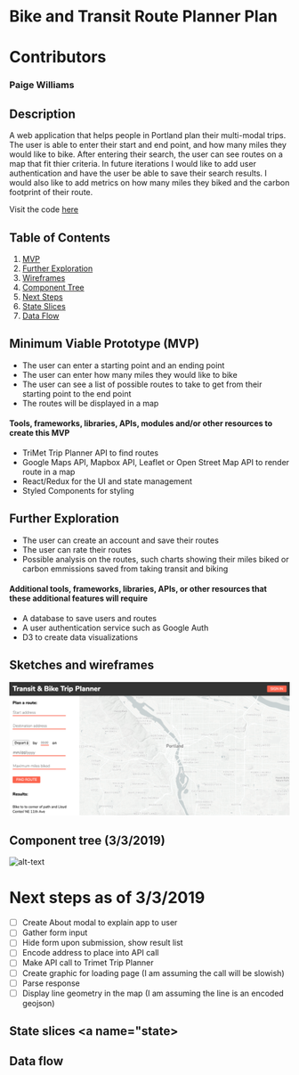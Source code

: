 # **Bike and Transit Route Planner Plan**

# Contributors
### Paige Williams  

## Description
A web application that helps people in Portland plan their multi-modal trips. The user is able to enter their start and end point, and how many miles they would like to bike. After entering their search, the user can see routes on a map that fit thier criteria. In future iterations I would like to add user authentication and have the user be able to save their search results. I would also like to add metrics on how many miles they biked and the carbon footprint of their route. 

Visit the code [here](https://github.com/paigewilliams/bike-transit-planner.git)

## Table of Contents
  1. [MVP](#specs-work)
  2. [Further Exploration](#specs-work1)
  3. [Wireframes](#wireframe)
  4. [Component Tree](#component)
  5. [Next Steps](#steps)
  6. [State Slices](#state)
  7. [Data Flow](#data)
  
## Minimum Viable Prototype (MVP) <a name="specs-work"></a>

* The user can enter a starting point and an ending point
* The user can enter how many miles they would like to bike
* The user can see a list of possible routes to take to get from their starting point to the end point
* The routes will be displayed in a map

#### Tools, frameworks, libraries, APIs, modules and/or other resources to create this MVP

* TriMet Trip Planner API to find routes 
* Google Maps API, Mapbox API, Leaflet or Open Street Map API to render route in a map
* React/Redux for the UI and state management
* Styled Components for styling 

## Further Exploration <a name="specs-work1"></a>

* The user can create an account and save their routes
* The user can rate their routes
* Possible analysis on the routes, such charts showing their miles biked or carbon emmissions saved from taking transit and biking

#### Additional tools, frameworks, libraries, APIs, or other resources that these additional features will require

* A database to save users and routes
* A user authentication service such as Google Auth
* D3 to create data visualizations

## Sketches and wireframes <a name="wireframe"></a>

![alt-text](https://github.com/paigewilliams/bike-transit-planner/blob/component-tree/src/assets/wireframe.png)

## Component tree (3/3/2019) <a name="component"></a>

![alt-text](https://github.com/paigewilliams/bike-transit-planner/blob/component-tree/)

# Next steps as of 3/3/2019 <a name="steps"></a>

- [ ] Create About modal to explain app to user
- [ ] Gather form input
- [ ] Hide form upon submission, show result list
- [ ] Encode address to place into API call
- [ ] Make API call to Trimet Trip Planner
- [ ] Create graphic for loading page (I am assuming the call will be slowish)
- [ ] Parse response
- [ ] Display line geometry in the map (I am assuming the line is an encoded geojson)

## State slices <a name="state></a>

## Data flow <a name="data"></a>

